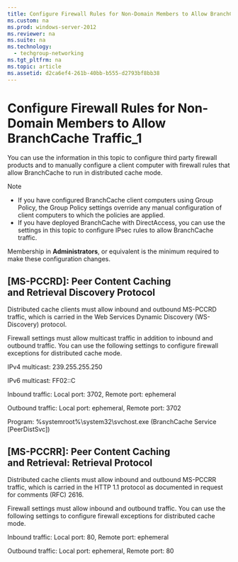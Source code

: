 ```yaml
---
title: Configure Firewall Rules for Non-Domain Members to Allow BranchCache Traffic_1
ms.custom: na
ms.prod: windows-server-2012
ms.reviewer: na
ms.suite: na
ms.technology: 
  - techgroup-networking
ms.tgt_pltfrm: na
ms.topic: article
ms.assetid: d2ca6ef4-261b-40bb-b555-d2793bf8bb38
---
```

# Configure Firewall Rules for Non-Domain Members to Allow BranchCache Traffic_1
You can use the information in this topic to configure third party firewall products and to manually configure a client computer with firewall rules that allow BranchCache to run in distributed cache mode.  
  
> [!NOTE]  
> -   If you have configured BranchCache client computers using Group Policy, the Group Policy settings override any manual configuration of client computers to which the policies are applied.  
> -   If you have deployed BranchCache with DirectAccess, you can use the settings in this topic to configure IPsec rules to allow BranchCache traffic.  
  
Membership in **Administrators**, or equivalent is the minimum required to make these configuration changes.  
  
## \[MS\-PCCRD\]: Peer Content Caching and Retrieval Discovery Protocol  
Distributed cache clients must allow inbound and outbound MS\-PCCRD traffic, which is carried in the Web Services Dynamic Discovery \(WS\-Discovery\) protocol.  
  
Firewall settings must allow multicast traffic in addition to inbound and outbound traffic. You can use the following settings to configure firewall exceptions for distributed cache mode.  
  
IPv4 multicast: 239.255.255.250  
  
IPv6 multicast: FF02::C  
  
Inbound traffic: Local port: 3702, Remote port: ephemeral  
  
Outbound traffic: Local port: ephemeral, Remote port: 3702  
  
Program: %systemroot%\\system32\\svchost.exe \(BranchCache Service \[PeerDistSvc\]\)  
  
## \[MS\-PCCRR\]: Peer Content Caching and Retrieval: Retrieval Protocol  
Distributed cache clients must allow inbound and outbound MS\-PCCRR traffic, which is carried in the HTTP 1.1 protocol as documented in request for comments \(RFC\) 2616.  
  
Firewall settings must allow inbound and outbound traffic. You can use the following settings to configure firewall exceptions for distributed cache mode.  
  
Inbound traffic: Local port: 80, Remote port: ephemeral  
  
Outbound traffic: Local port: ephemeral, Remote port: 80  
  
